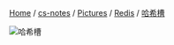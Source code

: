 [Home](https://mengxianbin.github.io) /
[cs-notes](https://mengxianbin.github.io/cs-notes/site) /
[Pictures](https://mengxianbin.github.io/cs-notes/site/Pictures) /
[Redis](https://mengxianbin.github.io/cs-notes/site/Pictures/Redis) /
[哈希槽](https://mengxianbin.github.io/cs-notes/site/Pictures/Redis/%E5%93%88%E5%B8%8C%E6%A7%BD)

![哈希槽](https://mengxianbin.github.io/cs-notes/./Pictures/Redis/%E5%93%88%E5%B8%8C%E6%A7%BD.png)